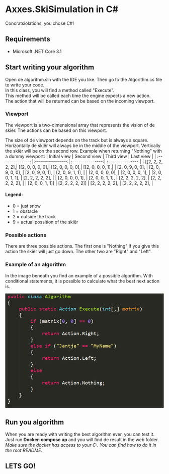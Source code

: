 # Axxes.SkiSimulation in C#
Concratsiolations, you chose C#!

## Requirements
* Microsoft .NET Core 3.1

## Start writing your algorithm
Open de algorithm.sln with the IDE you like. 
Then go to the Algorithm.cs file to write your code.  
In this class, you will find a method called "Execute".  
This method will be called each time the engine expects a new action.  
The action that will be returned can be based on the incoming viewport. 

### Viewport
The viewport is a two-dimensional array that represents the vision of de skiër. The actions can be based on this viewport.

The size of de viewport depends on the track but is always a square. 
Horizontally de skiër will always be in the middle of the viewport.
Vertically the skiër will be on the second row. 
Example when returning "Nothing" with a dummy viewport:
| Initial view     | Second view      | Third view       | Last view       |
| :--------------: |:----------------:| :---------------:| :---------------:|
| [[2, 2, 2, 2, 2],| [[2, 0, 0, 0, 0],| [[2, 0, 0, 0, 0],| [[2, 0, 0, 0, 1],|
| [2, 0, 9, 0, 0], | [2, 0, 9, 0, 0], | [2, 0, 9, 0, 1], | [2, 0, 9, 1, 1], |
| [2, 0, 0, 0, 0], | [2, 0, 0, 0, 1], | [2, 0, 0, 1, 1], | [2, 2, 2, 2, 2], |
| [2, 0, 0, 0, 1], | [2, 0, 0, 1, 1], | [2, 2, 2, 2, 2], | [2, 2, 2, 2, 2], |
| [2, 0, 0, 1, 1]] | [2, 2, 2, 2, 2]] | [2, 2, 2, 2, 2], | [2, 2, 2, 2, 2], |


#### Legend:
* 0 = just snow
* 1 = obstacle
* 2 = outside the track
* 9 = actual possition of the skiër

### Possible actions
There are three possible actions. The first one is "Nothing" if you give this action the skiër will just go down. The other two are "Right" and "Left".

### Example of an algorithm
In the image beneath you find an example of a possible algorithm.
With conditional statements, it is possible to calculate what the best next action is.  

![Example of algorithm](/img/Example_Csharp.PNG)

## Run you algorithm
When you are ready with writing the best algorithm ever, you can test it.
Just run **Docker-compose up** and you will find de result in the web folder.  
*Make sure the docker has access to your C:. You can find how to do it in the root README.*

## LETS GO!
